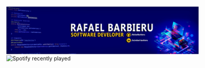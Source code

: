 ![Banner](https://github.com/RafaelBarbieru/RafaelBarbieru/blob/main/1673702086148.jfif)
![Spotify recently played](https://spotify-recently-played-readme.vercel.app/api?user=t2pgcbpsdn8oxevpfm4ppjvxo&count=3&unique=true)
